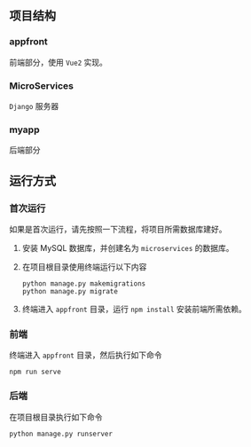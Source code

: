 ## 项目结构

### appfront

前端部分，使用 `Vue2` 实现。

### MicroServices

`Django` 服务器

### myapp

后端部分

## 运行方式

### 首次运行

如果是首次运行，请先按照一下流程，将项目所需数据库建好。

1. 安装 MySQL 数据库，并创建名为 `microservices` 的数据库。

2. 在项目根目录使用终端运行以下内容

   ```shell
   python manage.py makemigrations
   python manage.py migrate
   ```
3. 终端进入 `appfront` 目录，运行 `npm install` 安装前端所需依赖。

### 前端

终端进入 `appfront` 目录，然后执行如下命令

```shell
npm run serve
```

### 后端

在项目根目录执行如下命令

```shell
python manage.py runserver
```
